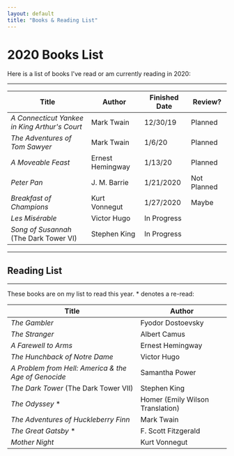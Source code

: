 ```yaml
---
layout: default
title: "Books & Reading List"
---
```


# 2020 Books List

Here is a list of books I've read or am currently reading in 2020:

---

| Title | Author | Finished Date | Review? |
|-------|--------|---------|---------|
| *A Connecticut Yankee in King Arthur's Court* | Mark Twain | 12/30/19 | Planned |
| *The Adventures of Tom Sawyer* | Mark Twain | 1/6/20 | Planned |
| *A Moveable Feast* | Ernest Hemingway | 1/13/20 | Planned |
| *Peter Pan* | J. M. Barrie | 1/21/2020 | Not Planned |
| *Breakfast of Champions* | Kurt Vonnegut | 1/27/2020 | Maybe |
| *Les Misérable* | Victor Hugo | In Progress | |
| *Song of Susannah* (The Dark Tower VI) | Stephen King | In Progress | |

---

## Reading List

---

These books are on my list to read this year.  * denotes a re-read:

| Title | Author |
|-------|--------|
| *The Gambler* | Fyodor Dostoevsky |
| *The Stranger* | Albert Camus |
| *A Farewell to Arms* | Ernest Hemingway |
| *The Hunchback of Notre Dame* | Victor Hugo |
| *A Problem from Hell: America & the Age of Genocide* | Samantha Power |
| *The Dark Tower* (The Dark Tower VII) | Stephen King |
| *The Odyssey* \* | Homer (Emily Wilson Translation) |
| *The Adventures of Huckleberry Finn* | Mark Twain |
| *The Great Gatsby* \* | F. Scott Fitzgerald |
| *Mother Night* | Kurt Vonnegut |
